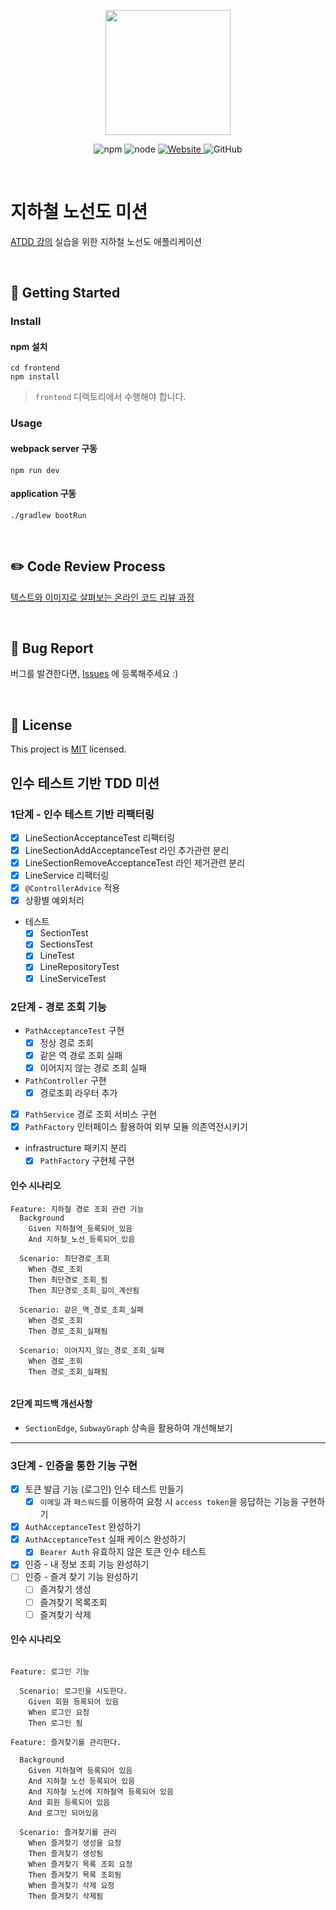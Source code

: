 <p align="center">
    <img width="200px;" src="https://raw.githubusercontent.com/woowacourse/atdd-subway-admin-frontend/master/images/main_logo.png"/>
</p>
<p align="center">
  <img alt="npm" src="https://img.shields.io/badge/npm-%3E%3D%205.5.0-blue">
  <img alt="node" src="https://img.shields.io/badge/node-%3E%3D%209.3.0-blue">
  <a href="https://edu.nextstep.camp/c/R89PYi5H" alt="nextstep atdd">
    <img alt="Website" src="https://img.shields.io/website?url=https%3A%2F%2Fedu.nextstep.camp%2Fc%2FR89PYi5H">
  </a>
  <img alt="GitHub" src="https://img.shields.io/github/license/next-step/atdd-subway-service">
</p>

<br>

# 지하철 노선도 미션

[ATDD 강의](https://edu.nextstep.camp/c/R89PYi5H) 실습을 위한 지하철 노선도 애플리케이션

<br>

## 🚀 Getting Started

### Install

#### npm 설치

```
cd frontend
npm install
```

> `frontend` 디렉토리에서 수행해야 합니다.

### Usage

#### webpack server 구동

```
npm run dev
```

#### application 구동

```
./gradlew bootRun
```

<br>

## ✏️ Code Review Process

[텍스트와 이미지로 살펴보는 온라인 코드 리뷰 과정](https://github.com/next-step/nextstep-docs/tree/master/codereview)

<br>

## 🐞 Bug Report

버그를 발견한다면, [Issues](https://github.com/next-step/atdd-subway-service/issues) 에 등록해주세요 :)

<br>

## 📝 License

This project is [MIT](https://github.com/next-step/atdd-subway-service/blob/master/LICENSE.md)
licensed.

## 인수 테스트 기반 TDD 미션

### 1단계 - 인수 테스트 기반 리팩터링

- [X] LineSectionAcceptanceTest 리팩터링
- [X] LineSectionAddAcceptanceTest 라인 추가관련 분리
- [X] LineSectionRemoveAcceptanceTest 라인 제거관련 분리
- [X] LineService 리팩터링
- [X] `@ControllerAdvice` 적용
- [X] 상황별 예외처리
- 테스트
    - [X] SectionTest
    - [X] SectionsTest
    - [X] LineTest
    - [X] LineRepositoryTest
    - [X] LineServiceTest

### 2단계 - 경로 조회 기능

- `PathAcceptanceTest` 구현
    - [X] 정상 경로 조회
    - [X] 같은 역 경로 조회 실패
    - [X] 이어지지 않는 경로 조회 실패
- `PathController` 구현
    - [X] 경로조회 라우터 추가
- [X] `PathService` 경로 조회 서비스 구현
- [X] `PathFactory` 인터페이스 활용하여 외부 모듈 의존역전시키기
- infrastructure 패키지 분리
    - [X] `PathFactory` 구현체 구현

#### 인수 시나리오

```
Feature: 지하철 경로 조회 관련 기능
  Background
    Given 지하철역_등록되어_있음
    And 지하철_노선_등록되어_있음

  Scenario: 최단경로_조회
    When 경로_조회
    Then 최단경로_조회_됨
    Then 최단경로_조회_길이_계산됨

  Scenario: 같은_역_경로_조회_실패
    When 경로_조회
    Then 경로_조회_실패됨
    
  Scenario: 이어지지_않는_경로_조회_실패
    When 경로_조회
    Then 경로_조회_실패됨
    
```

#### 2단계 피드백 개선사항

- `SectionEdge`, `SubwayGraph` 상속을 활용하여 개선해보기

---

### 3단계 - 인증을 통한 기능 구현

- [X] 토큰 발급 기능 (로그인) 인수 테스트 만들기
    - [X] `이메일` 과 `패스워드`를 이용하여 요청 시 `access token`을 응답하는 기능을 구현하기
- [X] `AuthAcceptanceTest`  완성하기
- [X] `AuthAcceptanceTest` 실패 케이스 완성하기
    - [X] `Bearer Auth` 유효하지 않은 토큰 인수 테스트
- [X] 인증 - 내 정보 조회 기능 완성하기
- [ ] 인증 - 즐겨 찾기 기능 완성하기
    - [ ] 즐겨찾기 생성
    - [ ] 즐겨찾기 목록조회
    - [ ] 즐겨찾기 삭제

#### 인수 시나리오

```text

Feature: 로그인 기능

  Scenario: 로그인을 시도한다.
    Given 회원 등록되어 있음
    When 로그인 요청
    Then 로그인 됨
    
Feature: 즐겨찾기를 관리한다.

  Background 
    Given 지하철역 등록되어 있음
    And 지하철 노선 등록되어 있음
    And 지하철 노선에 지하철역 등록되어 있음
    And 회원 등록되어 있음
    And 로그인 되어있음

  Scenario: 즐겨찾기를 관리
    When 즐겨찾기 생성을 요청
    Then 즐겨찾기 생성됨
    When 즐겨찾기 목록 조회 요청
    Then 즐겨찾기 목록 조회됨
    When 즐겨찾기 삭제 요청
    Then 즐겨찾기 삭제됨

```